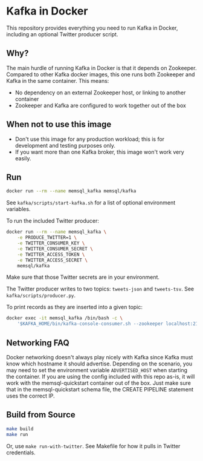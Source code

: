 Kafka in Docker
===============

This repository provides everything you need to run Kafka in Docker, including
an optional Twitter producer script.

Why?
---

The main hurdle of running Kafka in Docker is that it depends on Zookeeper.
Compared to other Kafka docker images, this one runs both Zookeeper and Kafka
in the same container. This means:

* No dependency on an external Zookeeper host, or linking to another container
* Zookeeper and Kafka are configured to work together out of the box

When not to use this image
--------------------------

* Don't use this image for any production workload; this is for
  development and testing purposes only.
* If you want more than one Kafka broker, this image won't work very easily.

Run
---

```bash
docker run --rm --name memsql_kafka memsql/kafka
```

See `kafka/scripts/start-kafka.sh` for a list of optional environment variables.

To run the included Twitter producer:

```bash
docker run --rm --name memsql_kafka \
    -e PRODUCE_TWITTER=1 \
    -e TWITTER_CONSUMER_KEY \
    -e TWITTER_CONSUMER_SECRET \
    -e TWITTER_ACCESS_TOKEN \
    -e TWITTER_ACCESS_SECRET \
    memsql/kafka
```

Make sure that those Twitter secrets are in your environment.

The Twitter producer writes to two topics:
`tweets-json` and `tweets-tsv`. See `kafka/scripts/producer.py`.

To print records as they are inserted into a given topic:

```bash
docker exec -it memsql_kafka /bin/bash -c \
    '$KAFKA_HOME/bin/kafka-console-consumer.sh --zookeeper localhost:2181 --topic <TOPIC>'
```

Networking FAQ
--------------

Docker networking doesn't always play nicely with Kafka since Kafka must know
which hostname it should advertise.  Depending on the scenario, you may need to
set the environment variable `ADVERTISED_HOST` when starting the container.  If
you are using the config included with this repo as-is, it will work with the
memsql-quickstart container out of the box.  Just make sure that in the
memsql-quickstart schema file, the CREATE PIPELINE statement uses the correct
IP.

Build from Source
-----------------

```bash
make build
make run
```

Or, use `make run-with-twitter`. See Makefile for how it pulls in Twitter
credentials.
